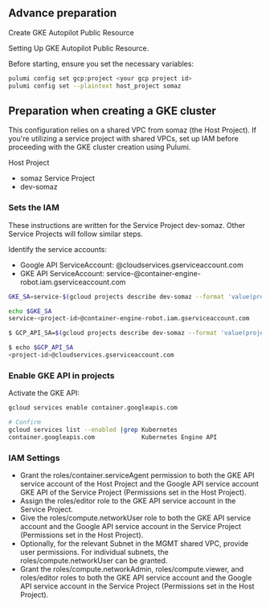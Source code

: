 ## Advance preparation
Create GKE Autopilot Public Resource

Setting Up GKE Autopilot Public Resource.

Before starting, ensure you set the necessary variables:
```bash
pulumi config set gcp:project <your gcp project id>
pulumi config set --plaintext host_project somaz
```

## Preparation when creating a GKE cluster
This configuration relies on a shared VPC from somaz (the Host Project). If you're utilizing a service project with shared VPCs, set up IAM before proceeding with the GKE cluster creation using Pulumi.

Host Project
- somaz
Service Project
- dev-somaz

### Sets the IAM
These instructions are written for the Service Project dev-somaz. Other Service Projects will follow similar steps.

Identify the service accounts:
- Google API ServiceAccount: <project-number>@cloudservices.gserviceaccount.com
- GKE API ServiceAccount: service-<project-number>@container-engine-robot.iam.gserviceaccount.com
```bash
GKE_SA=service-$(gcloud projects describe dev-somaz --format 'value(projectNumber)')@container-engine-robot.iam.gserviceaccount.com

echo $GKE_SA
service-<project-id>@container-engine-robot.iam.gserviceaccount.com

$ GCP_API_SA=$(gcloud projects describe dev-somaz --format 'value(projectNumber)')@cloudservices.gserviceaccount.com

$ echo $GCP_API_SA
<project-id>@cloudservices.gserviceaccount.com
```

### Enable GKE API in projects

Activate the GKE API:
```bash
gcloud services enable container.googleapis.com

# Confirm
gcloud services list --enabled |grep Kubernetes
container.googleapis.com             Kubernetes Engine API
```

### IAM Settings
- Grant the roles/container.serviceAgent permission to both the GKE API service account of the Host Project and the Google API service account GKE API of the Service Project (Permissions set in the Host Project).
- Assign the roles/editor role to the GKE API service account in the Service Project.
- Give the roles/compute.networkUser role to both the GKE API service account and the Google API service account in the Service Project (Permissions set in the Host Project).
- Optionally, for the relevant Subnet in the MGMT shared VPC, provide user permissions. For individual subnets, the roles/compute.networkUser can be granted.
- Grant the roles/compute.networkAdmin, roles/compute.viewer, and roles/editor roles to both the GKE API service account and the Google API service account in the Service Project (Permissions set in the Host Project).
